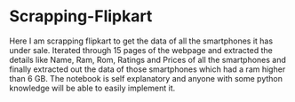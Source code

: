 # Scrapping-Flipkart
Here I am scrapping flipkart to get the data of all the smartphones it has under sale.
Iterated through 15 pages of the webpage and extracted the details like Name, Ram, Rom, Ratings and Prices of all the smartphones and finally extracted out the data of those smartphones which had a ram higher than 6 GB.
The notebook is self explanatory and anyone with some python knowledge will be able to easily implement it.
